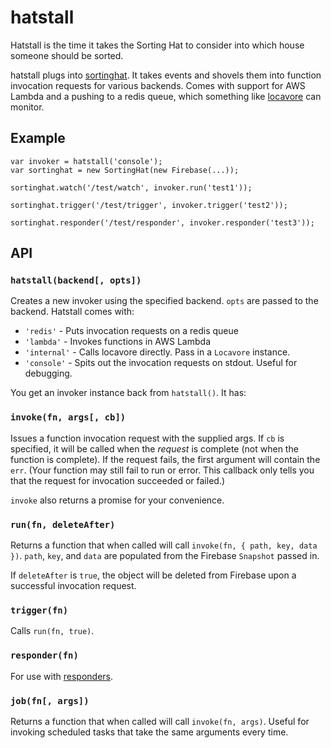 hatstall
========

Hatstall is the time it takes the Sorting Hat to consider into which house someone should be sorted.

hatstall plugs into [sortinghat](https://github.com/casetext/sortinghat).  It takes events and shovels them into function invocation requests for various backends.  Comes with support for AWS Lambda and a pushing to a redis queue, which something like [locavore](https://github.com/casetext/locavore) can monitor.

Example
-------

    var invoker = hatstall('console');
    var sortinghat = new SortingHat(new Firebase(...));
    
    sortinghat.watch('/test/watch', invoker.run('test1'));
    
    sortinghat.trigger('/test/trigger', invoker.trigger('test2'));
    
    sortinghat.responder('/test/responder', invoker.responder('test3'));

API
---

### `hatstall(backend[, opts])`
Creates a new invoker using the specified backend.  `opts` are passed to the backend.  Hatstall comes with:

- `'redis'` - Puts invocation requests on a redis queue
- `'lambda'` - Invokes functions in AWS Lambda
- `'internal'` - Calls locavore directly.  Pass in a `Locavore` instance.
- `'console'` - Spits out the invocation requests on stdout.  Useful for debugging.

You get an invoker instance back from `hatstall()`.  It has:

### `invoke(fn, args[, cb])`
Issues a function invocation request with the supplied args.  If `cb` is specified, it will be called when the *request* is complete (not when the function is complete).  If the request fails, the first argument will contain the `err`.  (Your function may still fail to run or error.  This callback only tells you that the request for invocation succeeded or failed.)

`invoke` also returns a promise for your convenience.

### `run(fn, deleteAfter)`
Returns a function that when called will call `invoke(fn, { path, key, data })`.  `path`, `key`, and `data` are populated from the Firebase `Snapshot` passed in.

If `deleteAfter` is `true`, the object will be deleted from Firebase upon a successful invocation request.

### `trigger(fn)`
Calls `run(fn, true)`.

### `responder(fn)`
For use with [responders](https://github.com/casetext/sortinghat#responderpath-options-cb).

### `job(fn[, args])`
Returns a function that when called will call `invoke(fn, args)`.  Useful for invoking scheduled tasks that take the same arguments every time.